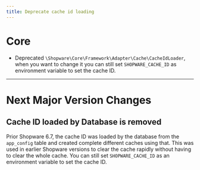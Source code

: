 ```yaml
---
title: Deprecate cache id loading
---
```


# Core

* Deprecated `\Shopware\Core\Framework\Adapter\Cache\CacheIdLoader`, when you want to change it you can still set `SHOPWARE_CACHE_ID` as environment variable to set the cache ID.

___

# Next Major Version Changes

## Cache ID loaded by Database is removed

Prior Shopware 6.7, the cache ID was loaded by the database from the `app_config` table and created complete different caches using that. This was used in earlier Shopware versions to clear the cache rapidly without having to clear the whole cache.
You can still set `SHOPWARE_CACHE_ID` as an environment variable to set the cache ID.

